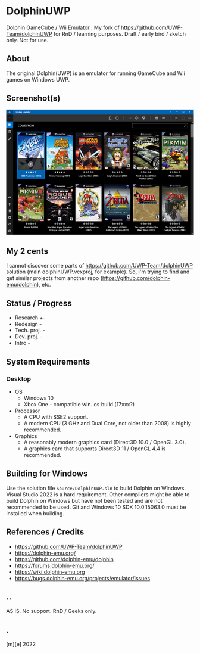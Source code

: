 # DolphinUWP 
Dolphin GameCube / Wii Emulator : My fork of https://github.com/UWP-Team/dolphinUWP 
for RnD / learning purposes. Draft / early bird / sketch only. Not for use.


## About
The original Dolphin(UWP) is an emulator for running GameCube and Wii games on Windows
UWP. 

## Screenshot(s)
![dolphinUWP](Images/shot1.png)

## My 2 cents
I cannot discover some parts of https://github.com/UWP-Team/dolphinUWP solution 
(main dolphinUWP.vcxproj, for example). 
 So, I'm trying to find and get similar projects from another repo (https://github.com/dolphin-emu/dolphin),
etc.  

## Status / Progress
- Research      +-
- Redesign      -
- Tech. proj.   -
- Dev. proj.    -
- Intro         -

## System Requirements
### Desktop
* OS
    * Windows 10
    * Xbox One - compatible win. os build (17xxx?)
* Processor
    * A CPU with SSE2 support.
    * A modern CPU (3 GHz and Dual Core, not older than 2008) is highly recommended.
* Graphics
    * A reasonably modern graphics card (Direct3D 10.0 / OpenGL 3.0).
    * A graphics card that supports Direct3D 11 / OpenGL 4.4 is recommended.

## Building for Windows
Use the solution file `Source/DolphinUWP.sln` to build Dolphin on Windows.
Visual Studio 2022 is a hard requirement. Other compilers might be
able to build Dolphin on Windows but have not been tested and are not
recommended to be used. Git and Windows 10 SDK 10.0.15063.0 must be installed when building.

## References / Credits
- https://github.com/UWP-Team/dolphinUWP
- https://dolphin-emu.org/
- https://github.com/dolphin-emu/dolphin
- https://forums.dolphin-emu.org/
- https://wiki.dolphin-emu.org
- https://bugs.dolphin-emu.org/projects/emulator/issues

## ..
AS IS. No support. RnD / Geeks only.

## .
[m][e] 2022

